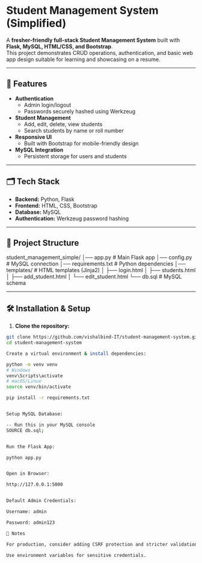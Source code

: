 # Student Management System (Simplified)

A **fresher-friendly full-stack Student Management System** built with **Flask, MySQL, HTML/CSS, and Bootstrap**.  
This project demonstrates CRUD operations, authentication, and basic web app design suitable for learning and showcasing on a resume.

---

## 🚀 Features

- **Authentication**
  - Admin login/logout
  - Passwords securely hashed using Werkzeug
- **Student Management**
  - Add, edit, delete, view students
  - Search students by name or roll number
- **Responsive UI**
  - Built with Bootstrap for mobile-friendly design
- **MySQL Integration**
  - Persistent storage for users and students

---

## 🗂️ Tech Stack

- **Backend:** Python, Flask  
- **Frontend:** HTML, CSS, Bootstrap  
- **Database:** MySQL  
- **Authentication:** Werkzeug password hashing  

---

## 📂 Project Structure

student_management_simple/
│── app.py # Main Flask app
│── config.py # MySQL connection
│── requirements.txt # Python dependencies
│── templates/ # HTML templates (Jinja2)
│ ├── login.html
│ ├── students.html
│ ├── add_student.html
│ └── edit_student.html
└── db.sql # MySQL schema


---

## 🛠 Installation & Setup

1. **Clone the repository:**

```bash
git clone https://github.com/vishalbind-IT/student-management-system.git
cd student-management-system

Create a virtual environment & install dependencies:

python -m venv venv
# Windows
venv\Scripts\activate
# macOS/Linux
source venv/bin/activate

pip install -r requirements.txt


Setup MySQL Database:

-- Run this in your MySQL console
SOURCE db.sql;


Run the Flask App:

python app.py


Open in Browser:

http://127.0.0.1:5000


Default Admin Credentials:

Username: admin

Password: admin123

📌 Notes

For production, consider adding CSRF protection and stricter validation.

Use environment variables for sensitive credentials.

